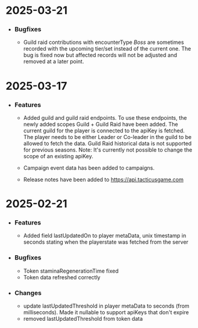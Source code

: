# __2025-03-21__

- ### Bugfixes
    - Guild raid contributions with encounterType *Boss* are sometimes recorded with the upcoming tier/set instead of the current one. The bug is fixed now but affected records will not be adjusted and removed at a later point.

# __2025-03-17__

- ### Features

    - Added guild and guild raid endpoints. To use these endpoints, the newly added scopes Guild + Guild Raid have been added. The current guild for the player is connected to the
      apiKey is fetched. The player needs to be either Leader or Co-leader in the guild to be allowed to fetch the data.
      Guild Raid historical data is not supported for previous seasons.
      Note: It's currently not possible to change the scope of an existing apiKey.

    - Campaign event data has been added to campaigns.
    - Release notes have been added to https://api.tacticusgame.com

# __2025-02-21__
- ### Features
    - Added field lastUpdatedOn to player metaData, unix timestamp in seconds stating when the playerstate was fetched from the server
- ### Bugfixes
    - Token staminaRegenerationTime fixed
    - Token data refreshed correctly
- ### Changes
    - update lastUpdatedThreshold in player metaData to seconds (from milliseconds). Made it nullable to support apiKeys that don't expire
    - removed lastUpdatedThreshold from token data